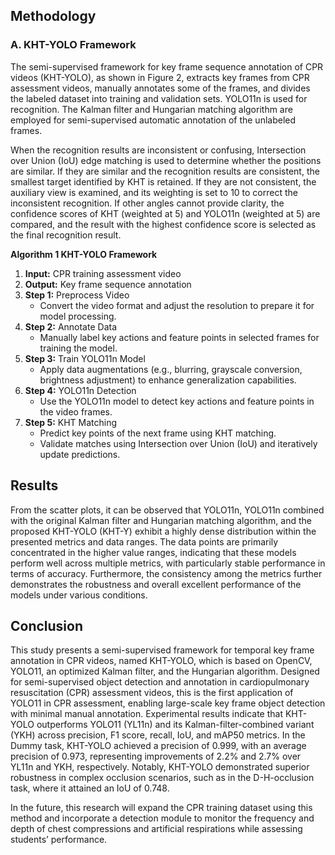 ## Methodology

### A. KHT-YOLO Framework

The semi-supervised framework for key frame sequence annotation of CPR videos (KHT-YOLO), as shown in Figure 2, extracts key frames from CPR assessment videos, manually annotates some of the frames, and divides the labeled dataset into training and validation sets. YOLO11n is used for recognition. The Kalman filter and Hungarian matching algorithm are employed for semi-supervised automatic annotation of the unlabeled frames.

When the recognition results are inconsistent or confusing, Intersection over Union (IoU) edge matching is used to determine whether the positions are similar. If they are similar and the recognition results are consistent, the smallest target identified by KHT is retained. If they are not consistent, the auxiliary view is examined, and its weighting is set to 10 to correct the inconsistent recognition. If other angles cannot provide clarity, the confidence scores of KHT (weighted at 5) and YOLO11n (weighted at 5) are compared, and the result with the highest confidence score is selected as the final recognition result.

**Algorithm 1 KHT-YOLO Framework**
1. **Input:** CPR training assessment video
2. **Output:** Key frame sequence annotation
3. **Step 1:** Preprocess Video
   - Convert the video format and adjust the resolution to prepare it for model processing.
4. **Step 2:** Annotate Data
   - Manually label key actions and feature points in selected frames for training the model.
5. **Step 3:** Train YOLO11n Model
   - Apply data augmentations (e.g., blurring, grayscale conversion, brightness adjustment) to enhance generalization capabilities.
6. **Step 4:** YOLO11n Detection
   - Use the YOLO11n model to detect key actions and feature points in the video frames.
7. **Step 5:** KHT Matching
   - Predict key points of the next frame using KHT matching.
   - Validate matches using Intersection over Union (IoU) and iteratively update predictions.

## Results

From the scatter plots, it can be observed that YOLO11n, YOLO11n combined with the original Kalman filter and Hungarian matching algorithm, and the proposed KHT-YOLO (KHT-Y) exhibit a highly dense distribution within the presented metrics and data ranges. The data points are primarily concentrated in the higher value ranges, indicating that these models perform well across multiple metrics, with particularly stable performance in terms of accuracy. Furthermore, the consistency among the metrics further demonstrates the robustness and overall excellent performance of the models under various conditions.

## Conclusion

This study presents a semi-supervised framework for temporal key frame annotation in CPR videos, named KHT-YOLO, which is based on OpenCV, YOLO11, an optimized Kalman filter, and the Hungarian algorithm. Designed for semi-supervised object detection and annotation in cardiopulmonary resuscitation (CPR) assessment videos, this is the first application of YOLO11 in CPR assessment, enabling large-scale key frame object detection with minimal manual annotation. Experimental results indicate that KHT-YOLO outperforms YOLO11 (YL11n) and its Kalman-filter-combined variant (YKH) across precision, F1 score, recall, IoU, and mAP50 metrics. In the Dummy task, KHT-YOLO achieved a precision of 0.999, with an average precision of 0.973, representing improvements of 2.2% and 2.7% over YL11n and YKH, respectively. Notably, KHT-YOLO demonstrated superior robustness in complex occlusion scenarios, such as in the D-H-occlusion task, where it attained an IoU of 0.748.

In the future, this research will expand the CPR training dataset using this method and incorporate a detection module to monitor the frequency and depth of chest compressions and artificial respirations while assessing students’ performance.
